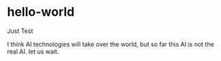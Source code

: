 # hello-world
Just Test

I think AI technologies will take over the world, but so far this AI is not the real AI. let us wait.
